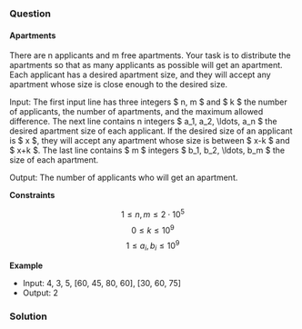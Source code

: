 ### Question
#### Apartments
There are n applicants and m free apartments. Your task is to distribute the apartments so that as many applicants as possible will get an apartment.
Each applicant has a desired apartment size, and they will accept any apartment whose size is close enough to the desired size.

Input: The first input line has three integers $ n, m $ and $ k $  the number of applicants, the number of apartments, and the maximum allowed difference.
The next line contains n integers $ a_1, a_2, \ldots, a_n $ the desired apartment size of each applicant. If the desired size of an applicant is $ x $, they will accept any apartment whose size is between $ x-k $ and $ x+k $.
The last line contains $ m $ integers $ b_1, b_2, \ldots, b_m $ the size of each apartment.

Output: The number of applicants who will get an apartment.

**Constraints**

$$ 1 \le n, m \le 2 \cdot 10^5 $$
$$ 0 \le k \le 10^9 $$
$$ 1 \le a_i, b_i \le 10^9 $$

**Example**
- Input: 4, 3, 5, [60, 45, 80, 60], [30, 60, 75]
- Output: 2

### Solution